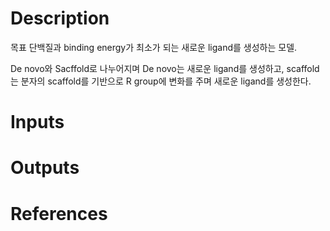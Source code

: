 # Description 
목표 단백질과 binding energy가 최소가 되는 새로운 ligand를 생성하는 모델.

De novo와 Sacffold로 나누어지며 De novo는 새로운 ligand를 생성하고, scaffold는 분자의 scaffold를 기반으로 R group에 변화를 주며 새로운 ligand를 생성한다.
# Inputs


# Outputs


# References
